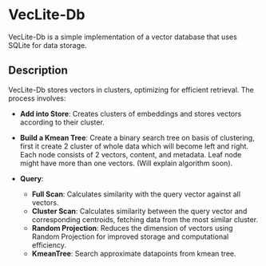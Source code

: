 # VecLite-Db

VecLite-Db is a simple implementation of a vector database that uses SQLite for data storage.

## Description

VecLite-Db stores vectors in clusters, optimizing for efficient retrieval. The process involves:

- **Add into Store**: Creates clusters of embeddings and stores vectors according to their cluster.
- **Build a Kmean Tree**: Create a binary search tree on basis of clustering, first it create 2 cluster of whole data which will become left and right. Each node consists of 2 vectors, content, and metadata. Leaf node might have more than one  vectors. (Will explain algorithm soon).
   
  
- **Query**:
  - **Full Scan**: Calculates similarity with the query vector against all vectors.
  - **Cluster Scan**: Calculates similarity between the query vector and corresponding centroids, fetching data from the most similar cluster.
  - **Random Projection**: Reduces the dimension of vectors using Random Projection for improved storage and computational efficiency.
  - **KmeanTree**: Search approximate datapoints from kmean tree.
